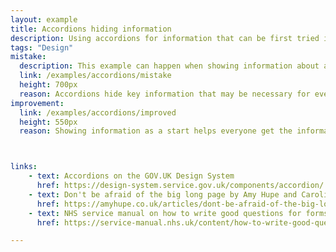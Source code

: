 ```yaml
---
layout: example
title: Accordions hiding information
description: Using accordions for information that can be first tried in other formats.
tags: "Design"
mistake:
  description: This example can happen when showing information about a user that they need to check.
  link: /examples/accordions/mistake
  height: 700px
  reason: Accordions hide key information that may be necessary for everyone. While there may be uses for accordions in some scenarios like caseworking systems, generally it is better to start by either no content and adding when there is a need, or all content and using headers, links and occasional details text.
improvement:
  link: /examples/accordions/improved
  height: 550px
  reason: Showing information as a start helps everyone get the information - if there is too much information then the page needs to be redesigned.



links:
    - text: Accordions on the GOV.UK Design System
      href: https://design-system.service.gov.uk/components/accordion/
    - text: Don't be afraid of the big long page by Amy Hupe and Caroline Jarrett
      href: https://amyhupe.co.uk/articles/dont-be-afraid-of-the-big-long-page/
    - text: NHS service manual on how to write good questions for forms
      href: https://service-manual.nhs.uk/content/how-to-write-good-questions-for-forms

---
```

